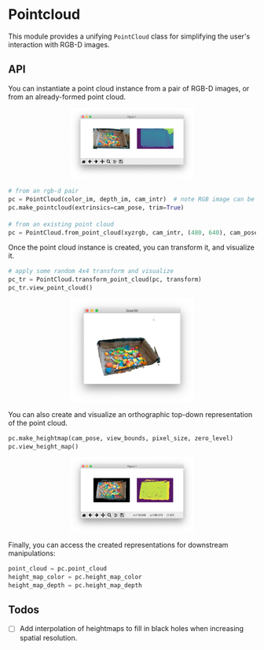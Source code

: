 # Pointcloud

This module provides a unifying `PointCloud` class for simplifying the user's interaction with RGB-D images.

## API

You can instantiate a point cloud instance from a pair of RGB-D images, or from an already-formed point cloud.

<p align="center">
 <img src="../../assets/rgbd.png" width="50%">
</p>

```python
# from an rgb-d pair
pc = PointCloud(color_im, depth_im, cam_intr)  # note RGB image can be grayscale
pc.make_pointcloud(extrinsics=cam_pose, trim=True)

# from an existing point cloud
pc = PointCloud.from_point_cloud(xyzrgb, cam_intr, (480, 640), cam_pose)
```

Once the point cloud instance is created, you can transform it, and visualize it.

```python
# apply some random 4x4 transform and visualize
pc_tr = PointCloud.transform_point_cloud(pc, transform)
pc_tr.view_point_cloud()
```

<p align="center">
 <img src="../../assets/pc.png" width="50%">
</p>

You can also create and visualize an orthographic top-down representation of the point cloud.

```python
pc.make_heightmap(cam_pose, view_bounds, pixel_size, zero_level)
pc.view_height_map()
```

<p align="center">
 <img src="../../assets/heightmap.png" width="50%">
</p>

Finally, you can access the created representations for downstream manipulations:

```python
point_cloud = pc.point_cloud
height_map_color = pc.height_map_color
height_map_depth = pc.height_map_depth
```

## Todos

- [ ] Add interpolation of heightmaps to fill in black holes when increasing spatial resolution.